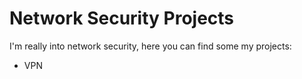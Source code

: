 # Network Security Projects

I'm really into network security, here you can find some my projects:

* VPN